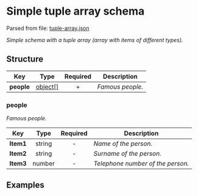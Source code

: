 # __Simple tuple array schema__
Parsed from file: [tuple-array.json](https://github.com/McCastles/JMC/blob/master/examples/tuple-array.json)

_Simple schema with a tuple array (array with items of different types)._
## __Structure__

|Key|Type|Required|Description|
|-|:-:|:-:|-|
|__people__|[object[]](#people)|+|_Famous people._|
### __people__
_Famous people._

|Key|Type|Required|Description|
|-|:-:|:-:|-|
|__Item1__|string|-|_Name of the person._|
|__Item2__|string|-|_Surname of the person._|
|__Item3__|number|-|_Telephone number of the person._|
## __Examples__
```
```